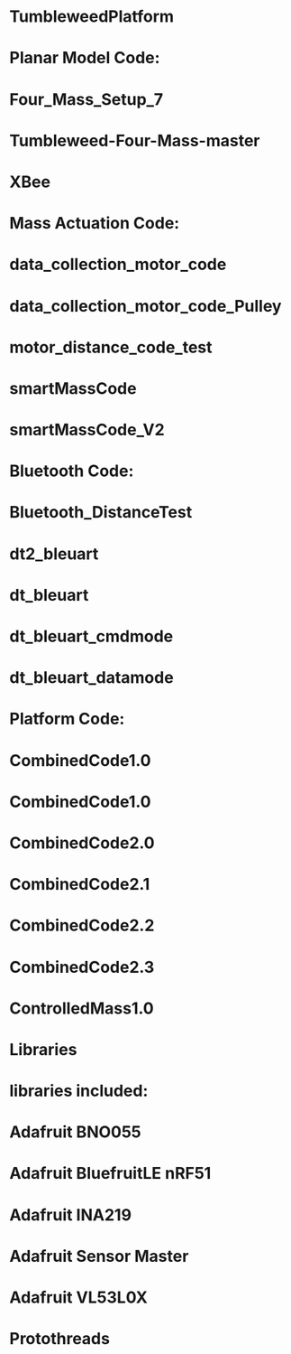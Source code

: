 # TumbleweedPlatform

# Planar Model Code:
# Four_Mass_Setup_7
# Tumbleweed-Four-Mass-master
# XBee

# Mass Actuation Code:
# data_collection_motor_code
# data_collection_motor_code_Pulley
# motor_distance_code_test
# smartMassCode
# smartMassCode_V2

# Bluetooth Code:
# Bluetooth_DistanceTest
# dt2_bleuart
# dt_bleuart
# dt_bleuart_cmdmode
# dt_bleuart_datamode

# Platform Code:
# CombinedCode1.0
# CombinedCode1.0
# CombinedCode2.0
# CombinedCode2.1
# CombinedCode2.2
# CombinedCode2.3
# ControlledMass1.0

# Libraries
# libraries included:
# Adafruit BNO055
# Adafruit BluefruitLE nRF51
# Adafruit INA219
# Adafruit Sensor Master
# Adafruit VL53L0X
# Protothreads
